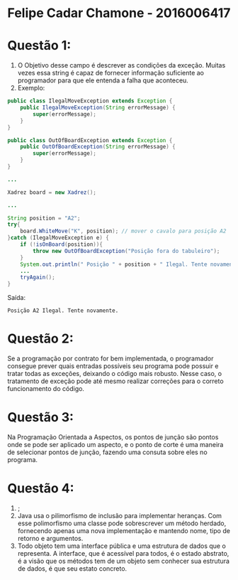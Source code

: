 # Felipe Cadar Chamone - 2016006417

# Questão 1: 
1. O Objetivo desse campo é descrever as condições da exceção. Muitas vezes essa string é capaz de fornecer informação suficiente ao programador para que ele entenda a falha que aconteceu.
2. Exemplo:

```java
public class IlegalMoveException extends Exception { 
    public IlegalMoveException(String errorMessage) {
        super(errorMessage);
    }
}

public class OutOfBoardException extends Exception { 
    public OutOfBoardException(String errorMessage) {
        super(errorMessage);
    }
}

...

Xadrez board = new Xadrez();

...

String position = "A2";
try{
    board.WhiteMove("K", position); // mover o cavalo para posição A2
}catch (IlegalMoveException e) {
    if (!isOnBoard(position)){
        throw new OutOfBoardException("Posição fora do tabuleiro");
    }
    System.out.println(" Posição " + position + " Ilegal. Tente novamente.");
    ...
    tryAgain();
}
```
Saída:
```
Posição A2 Ilegal. Tente novamente.
```


# Questão 2:

Se a programação por contrato for bem implementada, o programador consegue prever quais entradas possíveis seu programa pode possuir e tratar todas as exceções, deixando o código mais robusto. Nesse caso, o tratamento de exceção pode até mesmo realizar correções para o correto funcionamento do código.


# Questão 3:

Na Programação Orientada a Aspectos, os pontos de junção são pontos onde se pode ser aplicado um aspecto, e o ponto de corte é uma maneira de selecionar pontos de junção, fazendo uma consuta sobre eles no programa.

# Questão 4:


1. ;
2. Java usa o pilimorfismo de inclusão para implementar heranças. Com esse polimorfismo uma classe pode sobrescrever um método herdado, fornecendo apenas uma nova implementação e mantendo nome, tipo de retorno e argumentos.
3. Todo objeto tem uma interface pública e uma estrutura de dados que o representa. A interface, que é acessível para todos, é o estado abstrato, é a visão que os métodos tem de um objeto sem conhecer sua estrutura de dados, é que seu estato concreto.